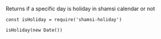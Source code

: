 Returns if a specific day is holiday in shamsi calendar or not

```
const isHoliday = require('shamsi-holiday')

isHoliday(new Date())
```
